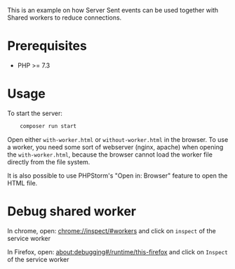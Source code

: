This is an example on how Server Sent events can be used together with Shared workers to reduce connections.

# Prerequisites
* PHP >= 7.3

# Usage
To start the server:
```bash
    composer run start
```

Open either `with-worker.html` or `without-worker.html` in the browser.
To use a worker, you need some sort of webserver (nginx, apache) when opening the `with-worker.html`, because
the browser cannot load the worker file directly from the file system.

It is also possible to use PHPStorm's "Open in: Browser" feature to open the HTML file.

# Debug shared worker
In chrome, open: [chrome://inspect/#workers](chrome://inspect/#workers) and click on `inspect` of the service worker

In Firefox, open: [about:debugging#/runtime/this-firefox](about:debugging#/runtime/this-firefox) and click on `Inspect` of the service worker

